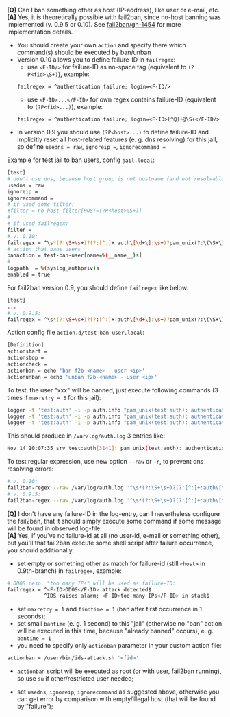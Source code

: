 **[Q]** Can I ban something other as host (IP-address), like user or e-mail, etc.<br/>
**[A]** Yes, it is theoretically possible with fail2ban, since no-host banning was implemented (v. 0.9.5 or 0.10). See [fail2ban/gh-1454](https://github.com/fail2ban/fail2ban/pull/1454) for more implementation details.

* You should create your own `action` and specify there which command(s) should be executed by ban/unban
* Version 0.10 allows you to define failure-ID in `failregex`:
  - use `<F-ID/>` for failure-ID as no-space tag (equivalent to `(?P<fid>\S+)`), example:
  ```
  failregex = ^authentication failure; login=<F-ID/>
  ```
  - use `<F-ID>...</F-ID>` for own regex contains failure-ID (equivalent to `(?P<fid>...)`), example:
  ```
  failregex = ^authentication failure; login=<F-ID>[^@]+@\S+</F-ID/>
  ```
* In version 0.9 you should use `(?P<host>...)` to define failure-ID and implicitly reset all host-related features (e. g. dns resolving) for this jail, so define `usedns = raw`, `ignoreip =`, `ignorecommand =`

Example for test jail to ban users, config `jail.local`:
```bash
[test]
# don't use dns, because host group is not hostname (and not resolvable ip):
usedns = raw
ignoreip =
ignorecommand =
# if used some filter:
#filter = no-host-filter[HOST=(?P<host>\S+)]
#
# if used failregex:
filter =
# v. 0.10:
failregex = ^\s*(?:\S+\s+)?(?:[^:]+:auth\[\d+\]:\s+)?pam_unix(?:\(\S+\))?:?\s+authentication failure; login=<F-ID/>
# action that bans users
banaction = test-ban-user[name=%(__name__)s]
#
logpath  = %(syslog_authpriv)s
enabled = true
```
For fail2ban version 0.9, you should define `failregex` like below:
```bash
[test]
...
# v. 0.9.5:
failregex = ^\s*(?:\S+\s+)?(?:[^:]+:auth\[\d+\]:\s+)?pam_unix(?:\(\S+\))?:?\s+authentication failure; login=(?P<host>\S+)
```

Action config file `action.d/test-ban-user.local`:
``` bash
[Definition]
actionstart = 
actionstop =
actioncheck =
actionban = echo 'ban f2b-<name> --user <ip>'
actionunban = echo 'unban f2b-<name> --user <ip>'
```

To test, the user "xxx" will be banned, just execute following commands (3 times if `maxretry = 3` for this jail):
``` bash
logger -t 'test:auth' -i -p auth.info "pam_unix(test:auth): authentication failure; login=xxx"
logger -t 'test:auth' -i -p auth.info "pam_unix(test:auth): authentication failure; login=xxx"
logger -t 'test:auth' -i -p auth.info "pam_unix(test:auth): authentication failure; login=xxx"
```
This should produce in `/var/log/auth.log` 3 entries like:
``` bash
Nov 14 20:07:35 srv test:auth[3141]: pam_unix(test:auth): authentication failure; login=xxx
```

To test regular expression, use new option `--raw` or `-r`, to prevent dns resolving errors:

``` bash
# v. 0.10:
fail2ban-regex --raw /var/log/auth.log '^\s*(?:\S+\s+)?(?:[^:]+:auth\[\d+\]:\s+)?pam_unix(?:\(\S+\))?:?\s+authentication failure; login=<F-ID/>'
# v. 0.9.5:
fail2ban-regex --raw /var/log/auth.log '^\s*(?:\S+\s+)?(?:[^:]+:auth\[\d+\]:\s+)?pam_unix(?:\(\S+\))?:?\s+authentication failure; login=(?P<host>\S+)'
```

**[Q]** I don't have any failure-ID in the log-entry, can I nevertheless configure the fail2ban, that it should simply execute some command if some message will be found in observed log-file<br/>
**[A]** Yes, if you've no failure-id at all (no user-id, e-mail or something other), but you'll that fail2ban execute some shell script after failure occurrence, you should additionally:
* set empty or something other as match for failure-id (still `<host>` in 0.9th-branch) in `failregex`, example:
``` bash
# DDOS resp. "too many IPs" will be used as failure-ID:
failregex = ^<F-ID>DDOS</F-ID> attack detected$
            ^IDS raises alarm: <F-ID>too many IPs</F-ID> in stack$
```
* set `maxretry = 1` and `findtime = 1` (ban after first occurrence in 1 seconds);
* set small `bantime` (e. g. 1 second) to this "jail" (otherwise no "ban" action will be executed in this time, because "already banned" occurs), e. g. `bantime = 1`
* you need to specify only `actionban` parameter in your custom action file:
```bash
actionban = /user/bin/ids-attack.sh '<fid>'
``` 
* `actionban` script will be executed as root (or with user, fail2ban running), so use `su` if other/restricted user needed;
- set `usedns`, `ignoreip`, `ignorecommand` as suggested above, otherwise you can get error by comparison with empty/illegal host (that will be found by "failure");
